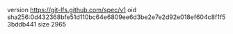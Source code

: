 version https://git-lfs.github.com/spec/v1
oid sha256:0d432368bfe51d110bc64e6809ee6d3be2e7e2d92e018ef604c8f1f53bddb441
size 2965
